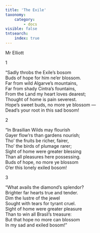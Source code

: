 ```yaml
---
title: 'The Exile'
taxonomy:
    category:
        - docs
visible: false
tntsearch:
    index: true
---
```


<div class="author">Mr Elliott</div>

1  

“Sadly throbs the Exile’s bosom  
Buds of hope for him ne’er blossom.  
Far from wild Algarve’s mountains,  
Far from shady Cintra’s fountains,  
From the Land my heart loves dearest;  
Thought of home is pain severest.  
Hope’s sweet buds, no more ye blossom —  
Dead’s your root in this sad bosom!

2

“In Brasilian Wilds may flourish  
Gayer flow’rs than gardens nourish;  
Tho’ the fruits be richer, fairer,  
Tho’ the birds of plumage rarer;  
Sight of home were greater blessing  
Than all pleasures here possessing.  
Buds of hope, no more ye blossom  
O’er this lonely exiled bosom!

3

“What avails the diamond’s splendor?  
Brighter far hearts true and tender.  
Dim the lustre of the jewel  
Sought with tears for tyrant cruel.  
Sight of home were greater pleasure  
Than to win all Brasil’s treasure:  
But that hope no more can blossom  
In my sad and exiled bosom!”